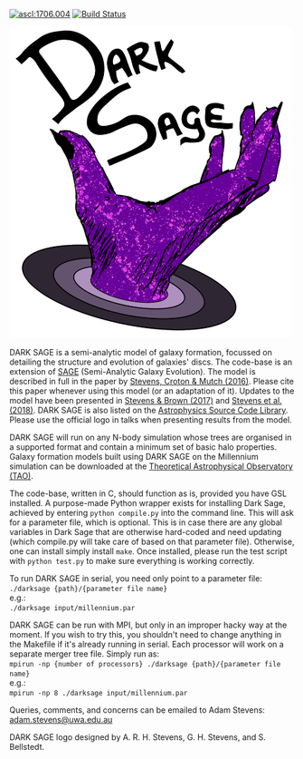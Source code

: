 <a href="http://ascl.net/1706.004"><img src="https://img.shields.io/badge/ascl-1706.004-blue.svg?colorB=262255" alt="ascl:1706.004" /></a>
[![Build Status](https://travis-ci.org/arhstevens/DarkSage.svg?branch=astevens-disc)](https://travis-ci.org/arhstevens/DarkSage)

<img src="https://github.com/arhstevens/DarkSage/blob/astevens-disc/LogoDark.png" width="500">

DARK SAGE is a semi-analytic model of galaxy formation, focussed on detailing the structure and evolution of galaxies' discs.  The code-base is an extension of [SAGE](https://github.com/darrencroton/sage/) (Semi-Analytic Galaxy Evolution).  The model is described in full in the paper by [Stevens, Croton & Mutch (2016)](http://adsabs.harvard.edu/abs/2016MNRAS.461..859S).  Please cite this paper whenever using this model (or an adaptation of it).  Updates to the model have been presented in [Stevens & Brown (2017)](http://adsabs.harvard.edu/abs/2017MNRAS.471..447S) and [Stevens et al. (2018)](https://arxiv.org/abs/1806.07402).  DARK SAGE is also listed on the [Astrophysics Source Code Library](http://ascl.net/1706.004).  Please use the official logo in talks when presenting results from the model.

DARK SAGE will run on any N-body simulation whose trees are organised in a supported format and contain a minimum set of basic halo properties.  Galaxy formation models built using DARK SAGE on the Millennium simulation can be downloaded at the [Theoretical Astrophysical Observatory (TAO)](https://tao.asvo.org.au/).

The code-base, written in C, should function as is, provided you have GSL installed.  A purpose-made Python wrapper exists for installing Dark Sage, achieved by entering  `python compile.py` into the command line. This will ask for a parameter file, which is optional.  This is in case there are any global variables in Dark Sage that are otherwise hard-coded and need updating (which compile.py will take care of based on that parameter file).  Otherwise, one can install simply install `make`.  Once installed, please run the test script with `python test.py` to make sure everything is working correctly.

To run DARK SAGE in serial, you need only point to a parameter file:  
`./darksage {path}/{parameter file name}`  
e.g.:  
`./darksage input/millennium.par`

DARK SAGE can be run with MPI, but only in an improper hacky way at the moment.  If you wish to try this, you shouldn't need to change anything in the Makefile if it's already running in serial.  Each processor will work on a separate merger tree file.  Simply run as:  
`mpirun -np {number of processors} ./darksage {path}/{parameter file name}`  
e.g.:  
`mpirun -np 8 ./darksage input/millennium.par`

Queries, comments, and concerns can be emailed to Adam Stevens: adam.stevens@uwa.edu.au

DARK SAGE logo designed by A. R. H. Stevens, G. H. Stevens, and S. Bellstedt.
